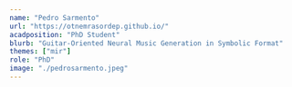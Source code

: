 ```yaml
---
name: "Pedro Sarmento"
url: "https://otnemrasordep.github.io/"
acadposition: "PhD Student"
blurb: "Guitar-Oriented Neural Music Generation in Symbolic Format"
themes: ["mir"]
role: "PhD"
image: "./pedrosarmento.jpeg"
---
```

